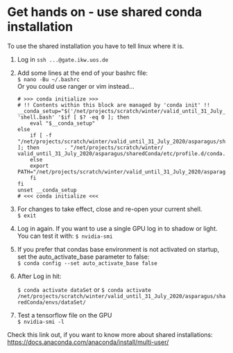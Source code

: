 # Get hands on - use shared conda installation
To use the shared installation you have to tell linux where it is.
1. Log in
    `ssh ...@gate.ikw.uos.de`
2. Add some lines at the end of your bashrc file: </br>
    `$ nano -Bu ~/.bashrc` </br> 
    Or you could use ranger or vim instead...</br>
    ```
    # >>> conda initialize >>>
    # !! Contents within this block are managed by 'conda init' !!
    __conda_setup="$('/net/projects/scratch/winter/valid_until_31_July_2020/asparagus/sharedConda/bin/conda' 'shell.bash' '$if [ $? -eq 0 ]; then
        eval "$__conda_setup"
    else
        if [ -f "/net/projects/scratch/winter/valid_until_31_July_2020/asparagus/sharedConda/etc/profile.d/conda.sh" ]; then        . "/net/projects/scratch/winter/        valid_until_31_July_2020/asparagus/sharedConda/etc/profile.d/conda.sh"
        else
        export PATH="/net/projects/scratch/winter/valid_until_31_July_2020/asparagus/sharedConda/bin:$PATH"
        fi
    fi
    unset __conda_setup
    # <<< conda initialize <<<
    ```


3. For changes to take effect, close and re-open your current shell.</br>
    `$ exit` 
4. Log in again. If you want to use a single GPU log in to shadow or light.
    You can test it with:
    `$ nvidia-smi`
4. If you prefer that condas base environment is not activated on startup,</br>
    set the auto_activate_base parameter to false:</br>
    `$ conda config --set auto_activate_base false`
5. After Log in hit: </br>

    `$ conda activate dataSet`
    or
     `$ conda activate /net/projects/scratch/winter/valid_until_31_July_2020/asparagus/sharedConda/envs/dataSet/`
 6. Test a tensorflow file on the GPU</br>
    `$ nvidia-smi -l`


Check this link out, if you want to know more about shared installations:
https://docs.anaconda.com/anaconda/install/multi-user/ 